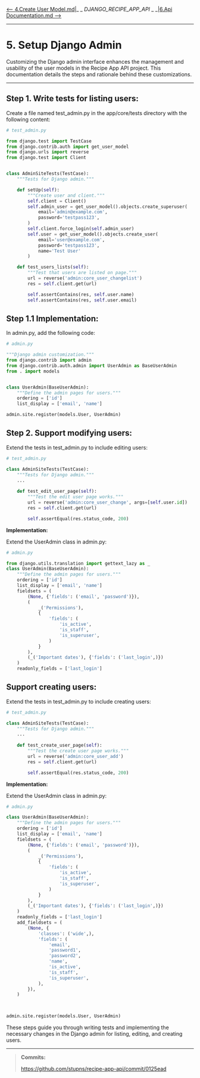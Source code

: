 [ <-- 4.Create User Model.md](4.Create%20User%20Model.md)|_ _ _DJANGO_RECIPE_APP_API_ _ _|[6.Api Documentation.md --> ](6.Api%20Documentation.md)
___
# 5. Setup Django Admin
Customizing the Django admin interface enhances the management and usability of the user models in the Recipe App API 
project. This documentation details the steps and rationale behind these customizations.
___
## Step 1. Write tests for listing users:

Create a file named test_admin.py in the app/core/tests directory with the following content:

```python
# test_admin.py

from django.test import TestCase
from django.contrib.auth import get_user_model
from django.urls import reverse
from django.test import Client


class AdminSiteTests(TestCase):
    """Tests for Django admin."""

    def setUp(self):
        """Create user and client."""
        self.client = Client()
        self.admin_user = get_user_model().objects.create_superuser(
            email='admin@example.com',
            password='testpass123',
        )
        self.client.force_login(self.admin_user)
        self.user = get_user_model().objects.create_user(
            email='user@example.com',
            password='testpass123',
            name='Test User'
        )

    def test_users_lists(self):
        """Test that users are listed on page."""
        url = reverse('admin:core_user_changelist')
        res = self.client.get(url)

        self.assertContains(res, self.user.name)
        self.assertContains(res, self.user.email)
```

## Step 1.1 Implementation:

In admin.py, add the following code:

```python
# admin.py

"""Django admin customization."""
from django.contrib import admin
from django.contrib.auth.admin import UserAdmin as BaseUserAdmin
from . import models


class UserAdmin(BaseUserAdmin):
    """Define the admin pages for users."""
    ordering = ['id']
    list_display = ['email', 'name']

admin.site.register(models.User, UserAdmin)
```

## Step 2. Support modifying users:

Extend the tests in test_admin.py to include editing users:

```python
# test_admin.py

class AdminSiteTests(TestCase):
    """Tests for Django admin."""
    ...
    
    def test_edit_user_page(self):
        """Test the edit user page works."""
        url = reverse('admin:core_user_change', args=[self.user.id])
        res = self.client.get(url)

        self.assertEqual(res.status_code, 200)
```

**Implementation:**

Extend the UserAdmin class in admin.py:

```python
# admin.py

from django.utils.translation import gettext_lazy as _
class UserAdmin(BaseUserAdmin):
    """Define the admin pages for users."""
    ordering = ['id']
    list_display = ['email', 'name']
    fieldsets = (
        (None, {'fields': ('email', 'password')}),
        (
            _('Permissions'),
            {
                'fields': (
                    'is_active',
                    'is_staff',
                    'is_superuser',
                )
            }
        ),
        (_('Important dates'), {'fields': ('last_login',)})
    )
    readonly_fields = ['last_login']
```

## Support creating users:

Extend the tests in test_admin.py to include creating users:

```python
# test_admin.py

class AdminSiteTests(TestCase):
    """Tests for Django admin."""
    ...
    
    def test_create_user_page(self):
        """Test the create user page works."""
        url = reverse('admin:core_user_add')
        res = self.client.get(url)

        self.assertEqual(res.status_code, 200)

```

**Implementation:**

Extend the UserAdmin class in admin.py:
```python
# admin.py

class UserAdmin(BaseUserAdmin):
    """Define the admin pages for users."""
    ordering = ['id']
    list_display = ['email', 'name']
    fieldsets = (
        (None, {'fields': ('email', 'password')}),
        (
            _('Permissions'),
            {
                'fields': (
                    'is_active',
                    'is_staff',
                    'is_superuser',
                )
            }
        ),
        (_('Important dates'), {'fields': ('last_login',)})
    )
    readonly_fields = ['last_login']
    add_fieldsets = (
        (None, {
            'classes': ('wide',),
            'fields': (
                'email',
                'password1',
                'password2',
                'name',
                'is_active',
                'is_staff',
                'is_superuser',
            ),
        }),
    )
    


admin.site.register(models.User, UserAdmin)
```

These steps guide you through writing tests and implementing the necessary changes in the Django admin for listing,
editing, and creating users.
____
> **Commits:**
>
> https://github.com/stupns/recipe-app-api/commit/0125ead
